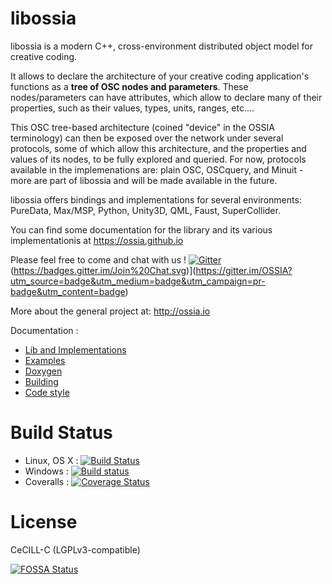 libossia
===

libossia is a modern C++, cross-environment distributed object model for creative coding.

It allows to declare the architecture of your creative coding application's functions as a **tree of OSC nodes and parameters**. These nodes/parameters can have attributes, which allow to declare many of their properties, such as their values, types, units, ranges, etc....

This OSC tree-based architecture (coined "device" in the OSSIA terminology) can then be exposed over the network under several protocols, some of which allow this architecture, and the properties and values of its nodes, to be fully explored and queried. For now, protocols available in the implemenations are: plain OSC, OSCquery, and Minuit - more are part of libossia and will be made available in the future.

libossia offers bindings and implementations for several environments: PureData, Max/MSP, Python, Unity3D, QML, Faust, SuperCollider.

You can find some documentation for the library and its various implementationis at https://ossia.github.io

Please feel free to come and chat with us ! [![Gitter](https://badges.gitter.im/OSSIA/libossia.svg)](https://gitter.im/OSSIA/libossia?utm_source=badge&utm_medium=badge&utm_campaign=pr-badge)(https://badges.gitter.im/Join%20Chat.svg)](https://gitter.im/OSSIA?utm_source=badge&utm_medium=badge&utm_campaign=pr-badge&utm_content=badge)

More about the general project at: http://ossia.io 

Documentation :
* [Lib and Implementations](https://ossia.github.io)
* [Examples](https://github.com/OSSIA/libossia/tree/master/Documentation/Examples)
* [Doxygen](http://ossia.github.io/libossia/html)
* [Building](https://github.com/OSSIA/libossia/wiki/Building)
* [Code style](https://github.com/OSSIA/libossia/wiki/Code-style-guide)

Build Status
============
* Linux, OS X : [![Build Status](https://travis-ci.org/OSSIA/libossia.svg)](https://travis-ci.org/OSSIA/libossia)
* Windows : [![Build status](https://ci.appveyor.com/api/projects/status/ut3o8p64lib3ie1w?svg=true)](https://ci.appveyor.com/project/JeanMichalCelerier/libossia)
* Coveralls : [![Coverage Status](https://coveralls.io/repos/github/OSSIA/libossia/badge.svg?branch=master)](https://coveralls.io/github/OSSIA/libossia?branch=master)

License
=======
CeCILL-C (LGPLv3-compatible)

[![FOSSA Status](https://app.fossa.io/api/projects/git%2Bhttps%3A%2F%2Fgithub.com%2FOSSIA%2Flibossia.svg?type=shield)](https://app.fossa.io/projects/git%2Bhttps%3A%2F%2Fgithub.com%2FOSSIA%2Flibossia?ref=badge_shield)
